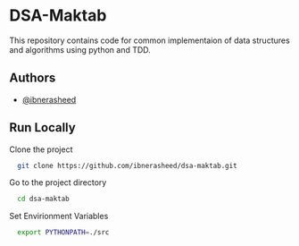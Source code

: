 
# DSA-Maktab

This repository contains code for common implementaion of data structures and algorithms using python and TDD. 
## Authors

- [@ibnerasheed](https://www.github.com/ibnerasheed)


## Run Locally

Clone the project

```bash
  git clone https://github.com/ibnerasheed/dsa-maktab.git
```

Go to the project directory

```bash
  cd dsa-maktab
```

Set Envirionment Variables

```bash
  export PYTHONPATH=./src
```




